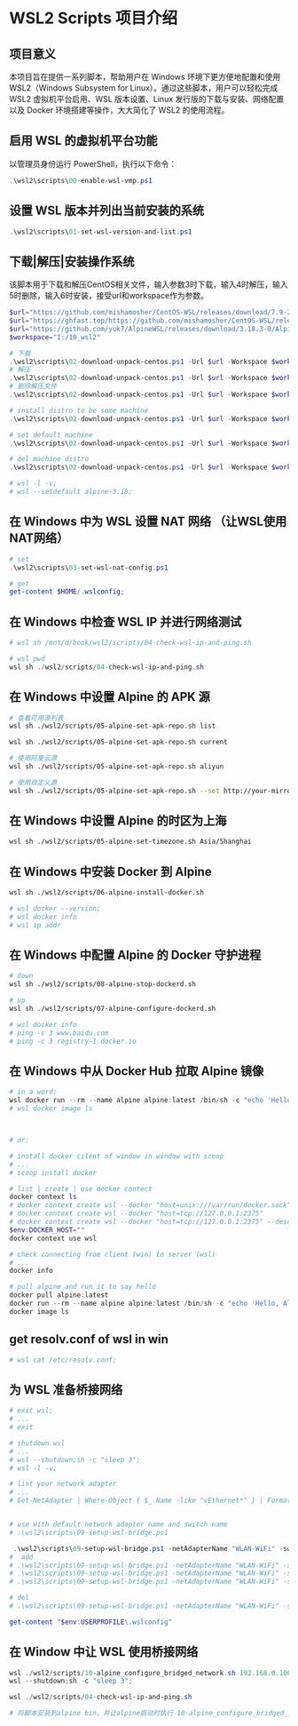 # WSL2 Scripts 项目介绍

## 项目意义
本项目旨在提供一系列脚本，帮助用户在 Windows 环境下更方便地配置和使用 WSL2（Windows Subsystem for Linux）。通过这些脚本，用户可以轻松完成 WSL2 虚拟机平台启用、WSL 版本设置、Linux 发行版的下载与安装、网络配置以及 Docker 环境搭建等操作，大大简化了 WSL2 的使用流程。

## 启用 WSL 的虚拟机平台功能
以管理员身份运行 PowerShell，执行以下命令：
```powershell
.\wsl2\scripts\00-enable-wsl-vmp.ps1
```

## 设置 WSL 版本并列出当前安装的系统
```powershell
.\wsl2\scripts\01-set-wsl-version-and-list.ps1
```

## 下载|解压|安装操作系统

该脚本用于下载和解压CentOS相关文件，输入参数3时下载，输入4时解压，输入5时删除，输入6时安装，接受url和workspace作为参数。

```powershell
$url="https://github.com/mishamosher/CentOS-WSL/releases/download/7.9-2211/CentOS7.zip"
$url="https://ghfast.top/https://github.com/mishamosher/CentOS-WSL/releases/download/9-stream-20230626/CentOS9-stream.zip"
$url="https://github.com/yuk7/AlpineWSL/releases/download/3.18.3-0/Alpine.zip";$WSL_DISTRO="alpine-3.18";$TODYFOMAT="20250530";
$workspace="I:/10_wsl2"

# 下载
.\wsl2\scripts\02-download-unpack-centos.ps1 -Url $url -Workspace $workspace -Action 3
# 解压
.\wsl2\scripts\02-download-unpack-centos.ps1 -Url $url -Workspace $workspace -Action 4
# 删除解压文件
.\wsl2\scripts\02-download-unpack-centos.ps1 -Url $url -Workspace $workspace -Action 5

# install distro to be some machine
.\wsl2\scripts\02-download-unpack-centos.ps1 -Url $url -Workspace $workspace -Action 6 -WSL_DISTRO "$WSL_DISTRO" -TODYFOMAT "$TODYFOMAT"

# set default machine
.\wsl2\scripts\02-download-unpack-centos.ps1 -Url $url -Workspace $workspace -Action 7 -WSL_DISTRO "$WSL_DISTRO" 

# del machine distro
.\wsl2\scripts\02-download-unpack-centos.ps1 -Url $url -Workspace $workspace -Action 8 -WSL_DISTRO "$WSL_DISTRO"

# wsl -l -v;
# wsl --setdefault alpine-3.18;
```

## 在 Windows 中为 WSL 设置 NAT 网络 （让WSL使用NAT网络）
```powershell
# set
.\wsl2\scripts\03-set-wsl-nat-config.ps1

# get
get-content $HOME/.wslconfig;
```

<!-- ## login default distion wsl bash
```bash
wsl -l -v;
wsl --setdefault alpine-3.18;
wsl;
``` -->

<!-- ## get wsl ip and ping network in wsl
```bash
sh ./wsl2/scripts/04-check-wsl-ip-and-ping.sh
``` -->

## 在 Windows 中检查 WSL IP 并进行网络测试
```powershell
# wsl sh /mnt/d/book/wsl2/scripts/04-check-wsl-ip-and-ping.sh

# wsl pwd
wsl sh ./wsl2/scripts/04-check-wsl-ip-and-ping.sh
```


## 在 Windows 中设置 Alpine 的 APK 源
```bash
# 查看可用源列表
wsl sh ./wsl2/scripts/05-alpine-set-apk-repo.sh list

wsl sh ./wsl2/scripts/05-alpine-set-apk-repo.sh current

# 使用阿里云源
wsl sh ./wsl2/scripts/05-alpine-set-apk-repo.sh aliyun

# 使用自定义源
wsl sh ./wsl2/scripts/05-alpine-set-apk-repo.sh --set http://your-mirror.com/alpine/v3.18/main
```


## 在 Windows 中设置 Alpine 的时区为上海
```bash
wsl sh ./wsl2/scripts/05-alpine-set-timezone.sh Asia/Shanghai
```


## 在 Windows 中安装 Docker 到 Alpine
```bash
wsl sh ./wsl2/scripts/06-alpine-install-docker.sh

# wsl docker --version;
# wsl docker info
# wsl ip addr
```

## 在 Windows 中配置 Alpine 的 Docker 守护进程
```bash
# down
wsl sh ./wsl2/scripts/08-alpine-stop-dockerd.sh

# up
wsl sh ./wsl2/scripts/07-alpine-configure-dockerd.sh

# wsl docker info
# ping -c 3 www.baidu.com
# ping -c 3 registry-1.docker.io

```

## 在 Windows 中从 Docker Hub 拉取 Alpine 镜像

```powershell
# in a word:
wsl docker run --rm --name alpine alpine:latest /bin/sh -c "echo 'Hello, Alpine!'"
# wsl docker image ls 



# or:

# install docker cilent of window in window with scoop
# ...
# scoop install docker

# list | create | use docker contect
docker context ls 
# docker context create wsl --docker "host=unix:///var/run/docker.sock"
# docker context create wsl --docker "host=tcp://127.0.0.1:2375"
# docker context create wsl --docker "host=tcp://127.0.0.1:2375" --description "Current DOCKER_HOST based configuration"
$env:DOCKER_HOST=""
docker context use wsl 

# check connecting from client (win) to server (wsl)
# ...
docker info

# pull alpine and run it to say hello
docker pull alpine:latest
docker run --rm --name alpine alpine:latest /bin/sh -c "echo 'Hello, Alpine!'"
docker image ls 

```


## get resolv.conf of wsl in win
```bash
# wsl cat /etc/resolv.conf;
```


## 为 WSL 准备桥接网络
```powershell
# exit wsl;
# ...
# exit

# shutdown wsl
# ...
# wsl --shutdown;sh -c "sleep 3";
# wsl -l -v;

# list your network adapter
# ...
# Get-NetAdapter | Where-Object { $_.Name -like "vEthernet*" } | Format-Table Name,InterfaceDescription,Status


# use with default network adapter name and switch name
# .\wsl2\scripts\09-setup-wsl-bridge.ps1

 .\wsl2\scripts\09-setup-wsl-bridge.ps1 -netAdapterName "WLAN-WiFi" -switchName "WslBridge"
#  add
# .\wsl2\scripts\09-setup-wsl-bridge.ps1 -netAdapterName "WLAN-WiFi" -switchName "WslBridge" -Action 1
# .\wsl2\scripts\09-setup-wsl-bridge.ps1 -netAdapterName "WLAN-WiFi" -switchName "WslBridge" -Action 2
# .\wsl2\scripts\09-setup-wsl-bridge.ps1 -netAdapterName "WLAN-WiFi" -switchName "WslBridge" -Action 3

# del
# .\wsl2\scripts\09-setup-wsl-bridge.ps1 -netAdapterName "WLAN-WiFi" -switchName "WslBridge" -Action 4

get-content "$env:USERPROFILE\.wslconfig"
```


## 在 Window 中让 WSL 使用桥接网络
```powershell
wsl ./wsl2/scripts/10-alpine_configure_bridged_network.sh 192.168.0.106/24 192.168.0.1 192.168.0.1;
wsl --shutdown;sh -c "sleep 3";

wsl ./wsl2/scripts/04-check-wsl-ip-and-ping.sh

# 将脚本安装到alpine bin，并让alpine启动时执行 10-alpine_configure_bridged_network.sh 192.168.0.106/24 192.168.0.1 192.168.0.1;
```

<!-- ## 将脚本安装到 Alpine 的 bin 目录并在启动时自动运行 -->

<!-- ## 清理 WSL 桥接网络 -->
